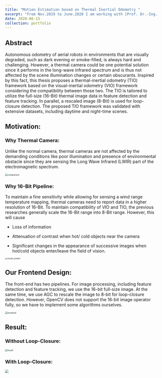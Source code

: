 ```yaml
---
title: "Motion Estimation based on Thermal Inertial Odometry "
excerpt: "From Nov.2019 to June.2020 I am working with [Prof. Dr.-Ing. Gert F. Trommer](https://www.ite.kit.edu/mitarbeiter_gert_trommer.php) and [M.Sc. Christopher Doer](https://www.ite.kit.edu/mitarbeiter_christopher_doer.php) to develop a Thermal-Inertial Odometry framework to enable stable and robust motion estimation in the visually-degraded environment, lile dark evening. <br/><img src='/images/project/ma_profile.png' style='zoom:40%;'>"
date: 2020-06-15
collection: portfolio
---
```


## Abstract

Autonomous odometry of aerial robots in environments that are visually degraded, such as dark evening or smoke-filled, is always hard and challenging. However, a thermal camera could be one potential solution since it performs in the long-wave infrared spectrum and is thus not affected by the scene illumination changes or certain obscurants. Inspired by this fact, this thesis proposes a thermal-inertial odometry (TIO) framework based on the visual-inertial odometry (VIO) framework considering the compatibility between those two. The TIO is tailored to utilize the full-size (16-Bit) thermal image data in feature detection and feature tracking. In parallel, a rescaled image (8-Bit) is used for loop-closure detection. The proposed TIO framework was validated with extensive datasets, including daytime and night-time scenes.

## Motivation:

### Why Thermal Camera:

Unlike the normal camera, thermal cameras are not affected by the demanding conditions like poor illumination and presence of environmental obstacle since they are sensing the Long Wave Infrared (LWIR) part of the electromagnetic spectrum. 

<img src="https://s1.ax1x.com/2020/06/25/N0COAg.png" alt="comparison" style="zoom:50%;" />

### Why 16-Bit Pipeline:

To maintain a fine sensitivity while allowing for sensing a wind range temperature mapping, thermal cameras need to report data in a higher resolution of 16-Bit. To maintain compatibility of VIO and TIO, the previous researches generally scale the 16-Bit range into 8-Bit range.  However, this will cause

- Loss of information

- Attenuation of contrast when hot/ cold objects near the camera

- Significant changes in the appearance of successive images when hot/cold objects enter/leave the field of vision.

<img src="https://s1.ax1x.com/2020/06/25/N0CHnf.png" alt="rescale_problem" style="zoom:40%;" />

## Our Frontend Design:

The front-end has two pipelines. For image processing, including feature detection and feature tracking, we use the 16-bit full-size image. At the same time, we use AGC to rescale the image to 8-bit for loop-closure detection. However, OpenCV does not support the 16-bit image operator fully, so we have to implement some algorithms ourselves.

<img src="https://s1.ax1x.com/2020/06/25/N0CbB8.png" alt="frontend" style="zoom:50%;" />

## Result:

### Without Loop-Closure:

<img src="https://s1.ax1x.com/2020/06/25/N0CXNQ.png" alt="result" style="zoom:50%;" />

### With Loop-Closure:

<img src="https://s1.ax1x.com/2020/06/25/N0Cjhj.png" style="zoom:70%;" />

